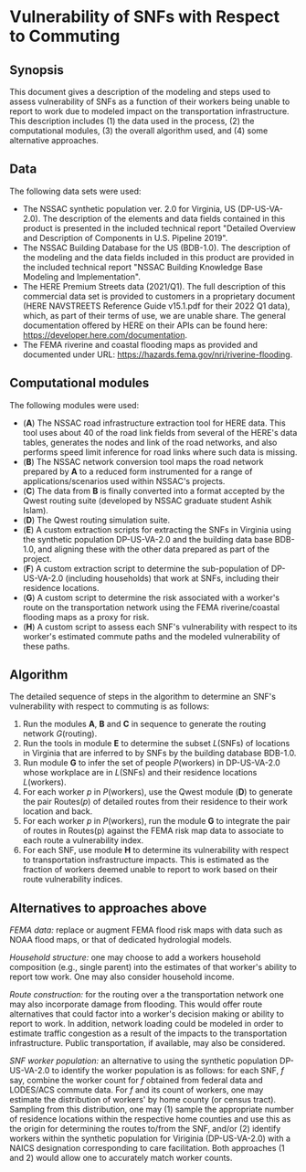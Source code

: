 # Vulnerability of SNFs with Respect to Commuting

## Synopsis

This document gives a description of the modeling and steps used to assess vulnerability of SNFs as a function of their workers being unable to report to work due to modeled impact on the transportation infrastructure. This description includes (1) the data used in the process, (2) the computational modules, (3) the overall algorithm used, and (4) some alternative approaches. 

## Data

The following data sets were used:
  - The NSSAC synthetic population ver. 2.0 for Virginia, US (DP-US-VA-2.0). The description of the elements and data fields contained in this product is presented in the included technical report "Detailed Overview and Description of Components in U.S. Pipeline 2019".
  - The NSSAC Building Database for the US (BDB-1.0). The description of the modeling and the data fields included in this product are provided in the included technical report "NSSAC Building Knowledge Base Modeling and Implementation". 
  - The HERE Premium Streets data (2021/Q1). The full description of this commercial data set is provided to customers in a proprietary document (HERE NAVSTREETS Reference Guide v15.1.pdf for their 2022 Q1 data), which, as part of their terms of use, we are unable share. The general documentation offered by HERE on their APIs can be found here: https://developer.here.com/documentation.
  - The FEMA riverine and coastal flooding maps as provided and documented under URL: https://hazards.fema.gov/nri/riverine-flooding.

## Computational modules

The following modules were used:
  - (**A**) The NSSAC road infrastructure extraction tool for HERE data. This tool uses about 40 of the road link fields from several of the HERE's data tables, generates the nodes and link of the road networks, and also performs speed limit inference for road links where such data is missing. 
  - (**B**) The NSSAC network conversion tool maps the road network prepared by **A** to a reduced form instrumented for a range of applications/scenarios used within NSSAC's projects. 
  - (**C**) The data from **B** is finally converted into a format accepted by the Qwest routing suite (developed by NSSAC graduate student Ashik Islam).
  - (**D**) The Qwest routing simulation suite.
  - (**E**) A custom extraction scripts for extracting the SNFs in Virginia using the synthetic population DP-US-VA-2.0 and the building data base BDB-1.0, and aligning these with the other data prepared as part of the project.
  - (**F**) A custom extraction script to determine the sub-population of DP-US-VA-2.0 (including households) that work at SNFs, including their residence locations.
  - (**G**) A custom script to determine the risk associated with a worker's route on the transportation network using the FEMA riverine/coastal flooding maps as a proxy for risk.
  - (**H**) A custom script to assess each SNF's vulnerability with respect to its worker's estimated commute paths and the modeled vulnerability of these paths.

## Algorithm

The detailed sequence of steps in the algorithm to determine an SNF's vulnerability with respect to commuting is as follows:

1. Run the modules **A**, **B** and **C** in sequence to generate the routing network *G*(routing).
2. Run the tools in module **E** to determine the subset *L*(SNFs) of locations in Virginia that are inferred to by SNFs by the building database BDB-1.0.
3. Run module **G** to infer the set of people *P*(workers) in DP-US-VA-2.0 whose workplace are in *L*(SNFs) and their residence locations *L*(workers).
4. For each worker *p* in *P*(workers), use the Qwest module (**D**) to generate the pair Routes(*p*) of detailed routes from their residence to their work location and back.
5. For each worker *p* in *P*(workers), run the module **G** to integrate the pair of routes in Routes(p) against the FEMA risk map data to associate to each route a vulnerability index.
6. For each SNF, use module **H** to determine its vulnerability with respect to transportation insfrastructure impacts. This is estimated as the fraction of workers deemed unable to report to work based on their route vulnerability indices.


## Alternatives to approaches above

*FEMA data:* replace or augment FEMA flood risk maps with data such as NOAA flood maps, or that of dedicated hydrologial models. 

*Household structure:* one may choose to add a workers household composition (e.g., single parent) into the estimates of that worker's ability to report tow work. One may also consider household income.

*Route construction:* for the routing over a the transportation network one may also incorporate damage from flooding. This would offer route alternatives that could factor into a worker's decision making or ability to report to work. In addition, network loading could be modeled in order to estimate traffic congestion as a result of the impacts to the transportation infrastructure. Public transportation, if available, may also be considered.

*SNF worker population:* an alternative to using the synthetic population DP-US-VA-2.0 to identify the worker population is as follows: for each SNF, *f* say, combine the worker count for *f* obtained from federal data and LODES/ACS commute data. For *f* and its count of workers, one may estimate the distribution of workers' by home county (or census tract). Sampling from this distribution, one may (1) sample the appropriate number of residence locations within the respective home counties and use this as the origin for determining the routes to/from the SNF, and/or (2) identify workers within the synthetic population for Viriginia (DP-US-VA-2.0) with a NAICS designation corresponding to care facilitation. Both approaches (1 and 2) would allow one to accurately match worker counts.
